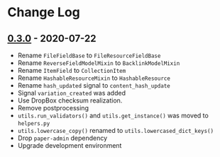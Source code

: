 # Change Log

## [0.3.0](https://github.com/dldevinc/paper-uploads/tree/v0.3.0) - 2020-07-22
- Rename `FileFieldBase` to `FileResourceFieldBase`
- Rename `ReverseFieldModelMixin` to `BacklinkModelMixin`
- Rename `ItemField` to `CollectionItem`
- Rename `HashableResourceMixin` to `HashableResource`
- Rename `hash_updated` signal to `content_hash_update`
- Signal `variation_created` was added
- Use DropBox checksum realization.
- Remove postprocessing
- `utils.run_validators()` and `utils.get_instance()` was moved to `helpers.py`
- `utils.lowercase_copy()` renamed to `utils.lowercased_dict_keys()`
- Drop `paper-admin` dependency
- Upgrade development environment
